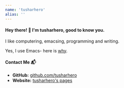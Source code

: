 ```yaml
---
name: 'tusharhero'
alias: ''
---
```


#### Hey there! 👋 I'm tusharhero, good to know you.

I like computering, emacsing, programming and writing.

Yes, I use Emacs- here is [why](https://tusharhero.codeberg.page/why_emacs.html).

#### Contact Me 📬

- **GitHub:** [github.com/tusharhero](https://github.com/tusharhero)
- **Website:** [tusharhero's pages](https://tusharhero.codeberg.page)
